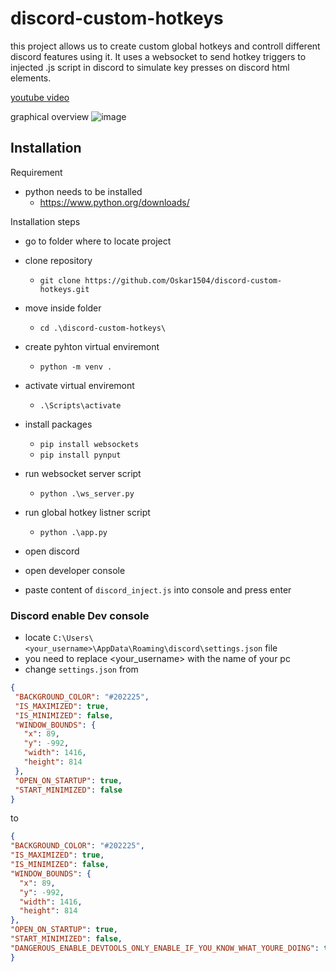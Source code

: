 # discord-custom-hotkeys
this project allows us to create custom global hotkeys and controll different discord features using it.
It uses a websocket to send hotkey triggers to injected .js script in discord to simulate key presses on discord html elements.

[youtube video](https://youtu.be/saLV7F3OsoA )

graphical overview
![image](https://user-images.githubusercontent.com/66569441/201928694-8bcf2a10-cdbd-4bfb-ad04-1aee0ba75670.png)


## Installation
Requirement
- python needs to be installed
  - https://www.python.org/downloads/ 
  
Installation steps
- go to folder where to locate project
- clone repository
  - `git clone https://github.com/Oskar1504/discord-custom-hotkeys.git`
- move inside folder
  - `cd .\discord-custom-hotkeys\`
- create pyhton virtual enviremont
  - `python -m venv .`
- activate virtual enviremont
  - `.\Scripts\activate`
- install packages
  - `pip install websockets`
  - `pip install pynput`
- run websocket server script
  - `python .\ws_server.py`
- run global hotkey listner script
  - `python .\app.py`
  
 - open discord
 - open developer console
 - paste content of `discord_inject.js` into console and press enter
 
 
 ### Discord enable Dev console
 - locate `C:\Users\<your_username>\AppData\Roaming\discord\settings.json` file
  - you need to replace <your_username> with the name of your pc
 - change `settings.json` from 
 ```json
 {
  "BACKGROUND_COLOR": "#202225",
  "IS_MAXIMIZED": true,
  "IS_MINIMIZED": false,
  "WINDOW_BOUNDS": {
    "x": 89,
    "y": -992,
    "width": 1416,
    "height": 814
  },
  "OPEN_ON_STARTUP": true,
  "START_MINIMIZED": false
}
 ```
 
 to
 
  ```json
{
  "BACKGROUND_COLOR": "#202225",
  "IS_MAXIMIZED": true,
  "IS_MINIMIZED": false,
  "WINDOW_BOUNDS": {
    "x": 89,
    "y": -992,
    "width": 1416,
    "height": 814
  },
  "OPEN_ON_STARTUP": true,
  "START_MINIMIZED": false,
  "DANGEROUS_ENABLE_DEVTOOLS_ONLY_ENABLE_IF_YOU_KNOW_WHAT_YOURE_DOING": true
}
 ```
